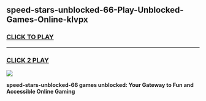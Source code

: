 
## speed-stars-unblocked-66-Play-Unblocked-Games-Online-klvpx
<h3>
<a href="https://premium76.site?title=speed-stars-unblocked-66&ref=25A">CLICK TO PLAY</a></h3>
<hr>

<h3>
<a href="https://premium76.site?title=speed-stars-unblocked-66&ref=25A">CLICK 2 PLAY</a>
  
</h3>

<a href="https://premium76.site?title=speed-stars-unblocked-66&ref=25A"><img src="https://clearcache.store/games.png"></a>


**speed-stars-unblocked-66 games unblocked: Your Gateway to Fun and Accessible Online Gaming**
